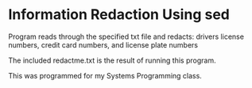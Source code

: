 # Information Redaction Using sed
 Program reads through the specified txt file and redacts: 
 drivers license numbers, credit card numbers, and license plate numbers

The included redactme.txt is the result of running this program.

 This was programmed for my Systems Programming class.
